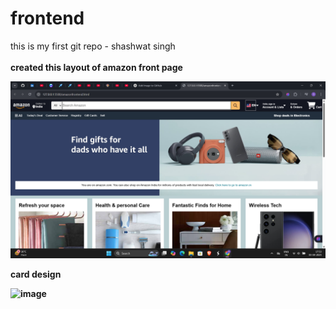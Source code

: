 # frontend
<strond>this is my first git repo - shashwat singh<strong><br><br>
created this layout of amazon front page



![image](https://github.com/itsshashwatsingh/amazon-clone-frontend/blob/main/Screenshot%202025-04-03%20175317.png?raw=true)<br>


card design<br>



![image](https://github.com/itsshashwatsingh/frontend/blob/main/Screenshot%202025-04-04%20180133.png?raw=true)
